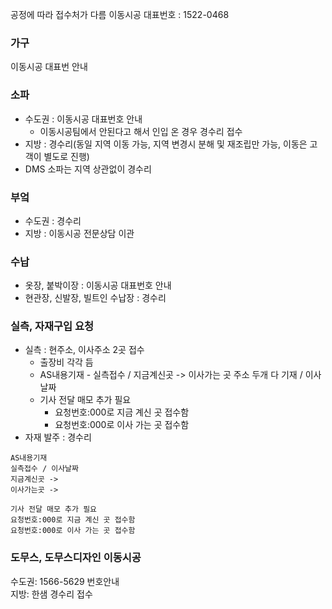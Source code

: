 공정에 따라 접수처가 다름
이동시공 대표번호 : 1522-0468

### 가구
이동시공 대표번 안내

### 소파
- 수도권 : 이동시공 대표번호 안내
  - 이동시공팀에서 안된다고 해서 인입 온 경우 경수리 접수
- 지방 : 경수리(동일 지역 이동 가능, 지역 변경시 분해 및 재조립만 가능, 이동은 고객이 별도로 진행)
- DMS 소파는 지역 상관없이 경수리
### 부엌
- 수도권 : 경수리
- 지방 : 이동시공 전문상담 이관

### 수납
- 옷장, 붙박이장 : 이동시공 대표번호 안내
- 현관장, 신발장, 빌트인 수납장 : 경수리

### 실측, 자재구입 요청
- 실측 : 현주소, 이사주소 2곳 접수
  - 출장비 각각 듬
  - AS내용기재 - 실측접수 / 지금계신곳 -> 이사가는 곳 주소 두개 다 기재 / 이사날짜
  - 기사 전달 매모 추가 필요
    - 요청번호:000로 지금 계신 곳 접수함
    - 요청번호:000로 이사 가는 곳 접수함
- 자재 발주 : 경수리
```
AS내용기재
실측접수 / 이사날짜
지금계신곳 -> 
이사가는곳 ->

기사 전달 매모 추가 필요
요청번호:000로 지금 계신 곳 접수함
요청번호:000로 이사 가는 곳 접수함
```


### 도무스, 도무스디자인 이동시공
  
수도권: 1566-5629 번호안내  
지방: 한샘 경수리 접수

